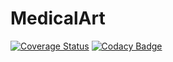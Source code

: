 # MedicalArt

<a href='https://coveralls.io/github/muqtasidjavaidkhokhar/MedicalArt?branch=master'><img src='https://coveralls.io/repos/github/muqtasidjavaidkhokhar/MedicalArt/badge.svg?branch=master' alt='Coverage Status' /></a>  [![Codacy Badge](https://api.codacy.com/project/badge/Grade/34c48f668ef34fd0b3dad1c2373a9364)](https://www.codacy.com/app/muqtasidjavaidkhokhar/MedicalArt?utm_source=github.com&amp;utm_medium=referral&amp;utm_content=muqtasidjavaidkhokhar/MedicalArt&amp;utm_campaign=Badge_Grade)


